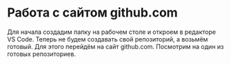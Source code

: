 Работа с сайтом github.com
====
Для начала создадим папку на  рабочем
столе и откроем в редакторе VS Code. Теперь не будем создавать свой репозиторий, а возьмём готовый. Для этого перейдём на сайт
github.com. Посмотрим на
один из готовых репозиториев.

